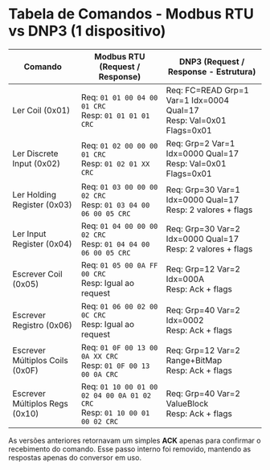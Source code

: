 # Tabela de Comandos - Modbus RTU vs DNP3 (1 dispositivo)

| Comando                        | Modbus RTU (Request / Response)                               | DNP3 (Request / Response - Estrutura)                            |
|-------------------------------|----------------------------------------------------------------|------------------------------------------------------------------|
| Ler Coil (0x01)               | Req: `01 01 00 04 00 01 CRC`<br>Resp: `01 01 01 01 CRC`         | Req: FC=READ Grp=1 Var=1 Idx=0004 Qual=17<br>Resp: Val=0x01 Flags=0x01 |
| Ler Discrete Input (0x02)     | Req: `01 02 00 00 00 01 CRC`<br>Resp: `01 02 01 XX CRC`         | Req: Grp=2 Var=1 Idx=0000 Qual=17<br>Resp: Val=0x01 Flags=0x01   |
| Ler Holding Register (0x03)   | Req: `01 03 00 00 00 02 CRC`<br>Resp: `01 03 04 00 06 00 05 CRC`| Req: Grp=30 Var=1 Idx=0000 Qual=17<br>Resp: 2 valores + flags    |
| Ler Input Register (0x04)     | Req: `01 04 00 00 00 02 CRC`<br>Resp: `01 04 04 00 06 00 05 CRC`| Req: Grp=30 Var=2 Idx=0000 Qual=17<br>Resp: 2 valores + flags    |
| Escrever Coil (0x05)          | Req: `01 05 00 0A FF 00 CRC`<br>Resp: Igual ao request         | Req: Grp=12 Var=2 Idx=000A<br>Resp: Ack + flags                  |
| Escrever Registro (0x06)      | Req: `01 06 00 02 00 0C CRC`<br>Resp: Igual ao request         | Req: Grp=40 Var=2 Idx=0002<br>Resp: Ack + flags                  |
| Escrever Múltiplos Coils (0x0F)| Req: `01 0F 00 13 00 0A XX CRC`<br>Resp: `01 0F 00 13 00 0A CRC`| Req: Grp=12 Var=2 Range+BitMap<br>Resp: Ack + flags              |
| Escrever Múltiplos Regs (0x10)| Req: `01 10 00 01 00 02 04 00 0A 01 02 CRC`<br>Resp: `01 10 00 01 00 02 CRC` | Req: Grp=40 Var=2 ValueBlock<br>Resp: Ack + flags        |

As versões anteriores retornavam um simples **ACK** apenas para confirmar o
recebimento do comando. Esse passo interno foi removido, mantendo as
respostas apenas do conversor em uso.
